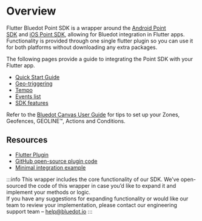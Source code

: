 Overview
=================================

Flutter Bluedot Point SDK is a wrapper around the [Android Point SDK](https://docs.bluedot.io/android-sdk/) and [iOS Point SDK](https://docs.bluedot.io/ios-sdk/), allowing for Bluedot integration in Flutter apps. Functionality is provided through one single flutter plugin so you can use it for both platforms without downloading any extra packages.

The following pages provide a guide to integrating the Point SDK with your Flutter app.

*   [Quick Start Guide](https://docs.bluedot.io/flutter-library/flutter-quick-start/)
*   [Geo-triggering](https://docs.bluedot.io/flutter-library/flutter-geo-triggering/)
*   [Tempo](https://docs.bluedot.io/flutter-library/flutter-tempo/)
*   [Events list](https://docs.bluedot.io/flutter-library/flutter-events-list/)
*   [SDK features](https://docs.bluedot.io/flutter-library/flutter-features/)

Refer to the [Bluedot Canvas User Guide](https://docs.bluedot.io/canvas/) for tips to set up your Zones, Geofences, GEOLINE™, Actions and Conditions.

Resources
---------

*   [Flutter Plugin](https://pub.dev/packages/bluedot_point_sdk)
*   [GitHub open-source plugin code](https://github.com/Bluedot-Innovation/PointSDK-Flutter-Plugin)
*   [Minimal integration example](https://github.com/Bluedot-Innovation/Flutter-Minimal-Integration)


:::info
This wrapper includes the core functionality of our SDK. We’ve open-sourced the code of this wrapper in case you’d like to expand it and implement your methods or logic.  
If you have any suggestions for expanding functionality or would like our team to review your implementation, please contact our engineering support team – [help@bluedot.io](mailto:help@bluedot.ok)
:::
